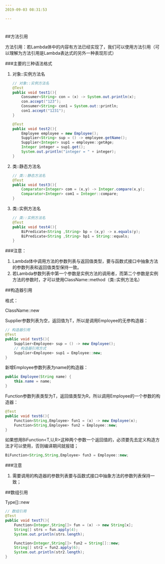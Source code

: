 ```yaml
---
2019-09-03 08:31:53

---
```


#

##方法引用

方法引用：若Lambda体中的内容有方法已经实现了，我们可以使用方法引用（可以理解为方法引用是Lambda表达式的另外一种表现形式）

###主要的三种语法格式

1. 对象::实例方法名

   ```java
   // 对象::实例方法名
   @Test
   public void test1(){
       Consumer<String> con = (x) -> System.out.println(x);
       con.accept("123");
       Consumer<String> con1 = System.out::println;
       con1.accept("1231");
   }
   
   @Test
   public void test2(){
       Employee employee = new Employee();
       Supplier<String> sup = () -> employee.getName();
       Supplier<Integer> sup1 = employee::getAge;
       Integer integer = sup1.get();
       System.out.println("integer = " + integer);
   }
   ```

2. 类::静态方法名

   ```java
   // 类::静态方法名
   @Test
   public void test3(){
       Comparator<Integer> com = (x,y) -> Integer.compare(x,y);
       Comparator<Integer> com1 = Integer::compare;
   }
   ```

3. 类::实例方法名

   ```java
   // 类::实例方法名
   @Test
   public void test4(){
       BiPredicate<String ,String> bp = (x,y) -> x.equals(y);
       BiPredicate<String ,String> bp1 = String::equals;
   }
   ```



###注意：

1. Lambda体中调用方法的参数列表与返回值类型，要与函数式接口中抽象方法的参数列表和返回值类型保持一致。
2. 若Lambda参数列表中第一个参数是实例方法的调用者，而第二个参数是实例方法的参数时，才可以使用ClassName::method（类::实例方法名）



##构造器引用

格式：

ClassName::new

Supplier参数列表为空，返回值为T，所以是调用Employee的无参构造器：

```java
// 构造器引用
@Test
public void test5(){
    Supplier<Employee> sup = () -> new Employee();
    // 构造器引用方式
    Supplier<Employee> sup1 = Employee::new;
}
```

新增Employee参数列表为name的构造器：

```java
public Employee(String name) {
    this.name = name;
}
```

Function参数列表类型为T，返回值类型为R，所以调用Employee的一个参数的构造器：

```java
@Test
public void test6(){
    Function<String,Employee> fun1 = (x) -> new Employee(x);
    Function<String,Employee> fun2 = Employee::new;
}
```

如果想用BiFunction<T,U,R>这种两个参数一个返回值的，必须要先去定义构造方法才可以使用，否则编译期间就报错；

```java
BiFunction<String,String,Employee> fun3 = Employee::new;
```



###注意

1. 需要调用的构造器的参数列表要与函数式接口中抽象方法的参数列表保持一致；



##数组引用

Type[]::new

```java
// 数组引用
@Test
public void test7(){
    Function<Integer,String[]> fun = (x) -> new String[x];
    String[] strs = fun.apply(4);
    System.out.println(strs.length);

    Function<Integer,String[]> fun2 = String[]::new;
    String[] str2 = fun2.apply(6);
    System.out.println(str2.length);
}
```


